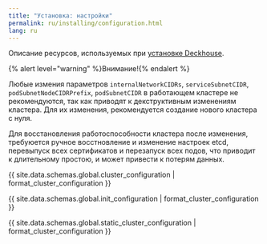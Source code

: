```yaml
---
title: "Установка: настройки"
permalink: ru/installing/configuration.html
lang: ru
---
```


Описание ресурсов, используемых при [установке Deckhouse](./).

{% alert level="warning" %}Внимание!{% endalert %}

Любые измения параметров `internalNetworkCIDRs`, `serviceSubnetCIDR`, `podSubnetNodeCIDRPrefix`, `podSubnetCIDR` в работающем кластере не рекомендуются, так как приводят к декструктивным изменениям кластера. Для их изменения, рекомендуется создание нового кластера с нуля.

Для восстановления работоспособности кластера после изменения, требуюется ручное восстновление и изменение настроек etcd, перевыпуск всех сертификатов и перезапуск всех подов, что приводит к длительному простою, и может привести к потерям данных.

{{ site.data.schemas.global.cluster_configuration | format_cluster_configuration }}

{{ site.data.schemas.global.init_configuration | format_cluster_configuration }}

{{ site.data.schemas.global.static_cluster_configuration | format_cluster_configuration }}
